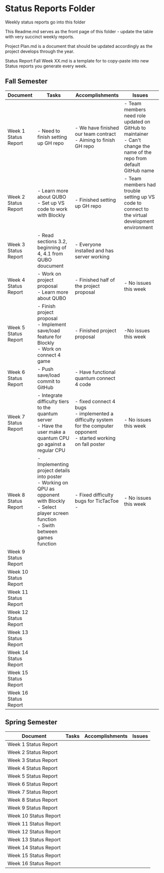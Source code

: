# Status Reports Folder
Weekly status reports go into this folder

This Readme.md serves as the front page of this folder - update the table with very succinct weekly reports.

Project Plan.md is a document that should be updated accordingly as the project develops through the year.

Status Report Fall Week XX.md is a template for to copy-paste into new Status reports you generate every week.

## Fall Semester

| Document | Tasks | Accomplishments | Issues |
|---|---|---|---|
| Week 1 Status Report | - Need to finish setting up GH repo | - We have finished our team contract <br>  - Aiming to finish GH repo <br> | - Team members need role updated on GitHub to maintainer<br> - Can't change the name of the repo from default GitHub name <br> |
| Week 2 Status Report | - Learn more about QUBO <br>  - Set up VS code to work with Blockly | - Finished setting up GH repo | - Team members had trouble setting up VS code to connect to the virtual development environment |
| Week 3 Status Report | - Read sections 3.2, beginning of 4, 4.1 from QUBO doucument | - Everyone installed and has server working | |
| Week 4 Status Report | - Work on project proposal <br> - Learn more about QUBO | - Finished half of the project proposal| - No issues this week|
| Week 5 Status Report | - Finish project proposal <br> - Implement save/load feature for Blockly <br> - Work on connect 4 game| - Finished project proposal| -No issues this week|
| Week 6 Status Report | - Push save/load commit to GitHub <br> | - Have functional quantum connect 4 code <br> | |
| Week 7 Status Report | - Integrate difficulty tiers to the quantum server <br> - Have the user make a quantum CPU go against a regular CPU | - fixed connect 4 bugs <br> - implemented a difficulty system for the computer opponent <br> - started working on fall poster | - No issues this week|
| Week 8 Status Report | - Implementing project details into poster <br> - Working on QPU as opponent with Blockly <br> - Select player screen function <br> - Swith between games function| - Fixed difficulty bugs for TicTacToe <br> - | - No issues this week|
| Week 9 Status Report | | | |
| Week 10 Status Report | | | |
| Week 11 Status Report | | | |
| Week 12 Status Report | | | |
| Week 13 Status Report | | | |
| Week 14 Status Report | | | |
| Week 15 Status Report | | | |
| Week 16 Status Report | | | |

## Spring Semester

| Document | Tasks | Accomplishments| Issues |
|---|---|---|---|
| Week 1 Status Report | | | |
| Week 2 Status Report | | | |
| Week 3 Status Report | | | |
| Week 4 Status Report | | | |
| Week 5 Status Report | | | |
| Week 6 Status Report | | | |
| Week 7 Status Report | | | |
| Week 8 Status Report | | | |
| Week 9 Status Report | | | |
| Week 10 Status Report | | | |
| Week 11 Status Report | | | |
| Week 12 Status Report | | | |
| Week 13 Status Report | | | |
| Week 14 Status Report | | | |
| Week 15 Status Report | | | |
| Week 16 Status Report | | | |
